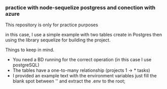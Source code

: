 ### practice with node-sequelize postgress and conection with azure

This repository is only for practice purposes

in this case, I use a simple example with two tables create in Postgres then using the library sequelize for building the project.

Things to keep in mind.
  
  - You need a BD running for the correct operation (in this case I use postgreSQL)
  - The tables have a one-to-many relationship (projects 1 ->  * tasks)
  - I provided an example text with the environment variables just fill the blank spot between '' and extract the .env to the root;
